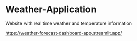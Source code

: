 # Weather-Application
Website with real time weather and temperature information


https://weather-forecast-dashboard-app.streamlit.app/

